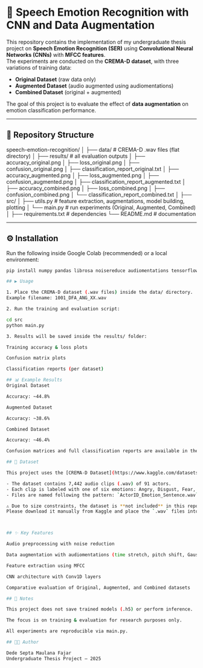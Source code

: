 # 🎤 Speech Emotion Recognition with CNN and Data Augmentation

This repository contains the implementation of my undergraduate thesis project on **Speech Emotion Recognition (SER)** using **Convolutional Neural Networks (CNNs)** with **MFCC features**.  
The experiments are conducted on the **CREMA-D dataset**, with three variations of training data:

- **Original Dataset** (raw data only)
- **Augmented Dataset** (audio augmented using audiomentations)
- **Combined Dataset** (original + augmented)

The goal of this project is to evaluate the effect of **data augmentation** on emotion classification performance.

---

## 📂 Repository Structure

speech-emotion-recognition/
│
├── data/ # CREMA-D .wav files (flat directory)
│
├── results/ # all evaluation outputs
│ ├── accuracy_original.png
│ ├── loss_original.png
│ ├── confusion_original.png
│ ├── classification_report_original.txt
│ ├── accuracy_augmented.png
│ ├── loss_augmented.png
│ ├── confusion_augmented.png
│ ├── classification_report_augmented.txt
│ ├── accuracy_combined.png
│ ├── loss_combined.png
│ ├── confusion_combined.png
│ └── classification_report_combined.txt
│
├── src/
│ ├── utils.py # feature extraction, augmentations, model building, plotting
│ └── main.py # run experiments (Original, Augmented, Combined)
│
├── requirements.txt # dependencies
└── README.md # documentation

---

## ⚙️ Installation

Run the following inside Google Colab (recommended) or a local environment:

```bash
pip install numpy pandas librosa noisereduce audiomentations tensorflow scikit-learn matplotlib

## ▶️ Usage

1. Place the CREMA-D dataset (.wav files) inside the data/ directory.
Example filename: 1001_DFA_ANG_XX.wav

2. Run the training and evaluation script:

cd src
python main.py

3. Results will be saved inside the results/ folder:

Training accuracy & loss plots

Confusion matrix plots

Classification reports (per dataset)

## 📊 Example Results
Original Dataset

Accuracy: ~44.8%

Augmented Dataset

Accuracy: ~38.6%

Combined Dataset

Accuracy: ~46.4%

Confusion matrices and full classification reports are available in the results/ directory.

## 📑 Dataset

This project uses the [CREMA-D Dataset](https://www.kaggle.com/datasets/ejlok1/cremad) from Kaggle.

- The dataset contains 7,442 audio clips (.wav) of 91 actors.
- Each clip is labeled with one of six emotions: Angry, Disgust, Fear, Happy, Neutral, Sad.
- Files are named following the pattern: `ActorID_Emotion_Sentence.wav`.

⚠️ Due to size constraints, the dataset is **not included** in this repository.  
Please download it manually from Kaggle and place the `.wav` files into:



## ✨ Key Features

Audio preprocessing with noise reduction

Data augmentation with audiomentations (time stretch, pitch shift, Gaussian noise, shift)

Feature extraction using MFCC

CNN architecture with Conv1D layers

Comparative evaluation of Original, Augmented, and Combined datasets

## 📌 Notes

This project does not save trained models (.h5) or perform inference.

The focus is on training & evaluation for research purposes only.

All experiments are reproducible via main.py.

## 🧑‍💻 Author

Dede Septa Maulana Fajar
Undergraduate Thesis Project – 2025

